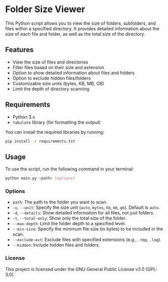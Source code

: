 # Folder Size Viewer

This Python script allows you to view the size of folders, subfolders, and files within a specified directory. It provides detailed information about the size of each file and folder, as well as the total size of the directory.

## Features

- View the size of files and directories
- Filter files based on their size and extension
- Option to show detailed information about files and folders
- Option to exclude hidden files/folders
- Customizable size units (bytes, KB, MB, GB)
- Limit the depth of directory scanning

## Requirements

- Python 3.x
- `tabulate` library (for formatting the output)

You can install the required libraries by running:

```bash
pip install -r requirements.txt
```

## Usage

To use the script, run the following command in your terminal:

```bash
python main.py <path> [options]
```

### Options

- `path`: The path to the folder you want to scan.
- `-u`, `--unit`: Specify the size unit (`auto`, `bytes`, `kb`, `mb`, `gb`). Default is `auto`.
- `-d`, `--details`: Show detailed information for all files, not just folders.
- `-t`, `--total-only`: Show only the total size of the folder.
- `--max-depth`: Limit the folder depth to a specified level.
- `--min-size`: Specify the minimum file size (in bytes) to be included in the scan.
- `--exclude-ext`: Exclude files with specified extensions (e.g., `.tmp`, `.log`).
- `--hidden`: Include hidden files and folders.

### License

This project is licensed under the GNU General Public License v3.0 (GPL-3.0).
